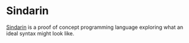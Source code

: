 # Sindarin

[Sindarin](https://github.com/SindarinLang/sindarin/tree/master#readme) is a proof of concept programming language exploring what an ideal syntax might look like.
